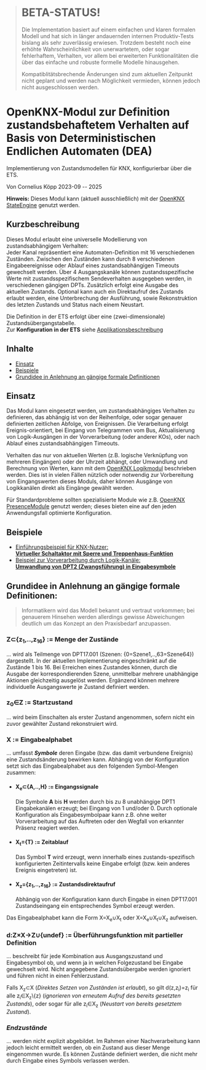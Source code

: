 > # BETA-STATUS! <!-- (DE/German) -->
>
> Die Implementation basiert auf einem einfachen und klaren formalen Modell 
> und hat sich in länger andauernden internen Produktiv-Tests bislang als sehr zuverlässig erwiesen.
> Trotzdem besteht noch eine erhöhte Wahrscheinlichkeit von unerwartetem, oder sogar fehlerhaftem, Verhalten,
> vor allem bei erweiterten Funktionalitäten die über das einfache und robuste formelle Modelle hinausgehen.
> 
> Kompatiblitätsbrechende Änderungen sind zum aktuellen Zeitpunkt nicht geplant und werden nach Möglichkeit vermieden, 
> können jedoch nicht ausgeschlossen werden. 

<!--
# Deterministic Finite Automaton (DFA) Module for OpenKNX

Implementation of state machines for KNX configurable via ETS.

By Cornelius Köpp 2023-09 -- 2025
-->

# OpenKNX-Modul zur Definition zustandsbehaftetem Verhalten auf Basis von  Deterministischen Endlichen Automaten (DEA)

Implementierung von Zustandsmodellen für KNX, konfigurierbar über die ETS.

Von Cornelius Köpp 2023-09 -- 2025

**Hinweis:** Dieses Modul kann (aktuell ausschließlich) mit der [OpenKNX StateEngine](https://github.com/OpenKNX/OAM-StateEngine/) genutzt werden.   



## Kurzbeschreibung
Dieses Modul erlaubt eine universelle Modellierung von zustandsabhängigem Verhalten:<br />
Jeder Kanal repräsentiert eine Automaten-Definition mit 16 verschiedenen Zuständen.
Zwischen den Zuständen kann durch 8 verschiedenen Eingabeereignisse oder Ablauf eines zustandsabhängigen Timeouts gewechselt werden.
Über 4 Ausgangskanäle können zustandsspezifische Werte mit zustandsspezifischem Sendeverhalten ausgegeben werden, 
in verschiedenen gängigen DPTs.
Zusätzlich erfolgt eine Ausgabe des aktuellen Zustands. 
Optional kann auch ein Direktaufruf des Zustands erlaubt werden, 
eine Unterbrechung der Ausführung, 
sowie Rekonstruktion des letzten Zustands und Status nach einem Neustart.

Die Definition in der ETS erfolgt über eine (zwei-dimensionale) Zustandsübergangstabelle.<br />
Zur **Konfiguration in der ETS** siehe [Applikationsbeschreibung](doc/DFA_Applikationsbeschreibung.md)


## Inhalte

<!-- * [Kurzbeschreibung](#kurzbeschreibung) -->
* [Einsatz](#einsatz)
* [Beispiele](#beispiele)
* [Grundidee in Anlehnung an gängige formale Definitionen](#grundidee-in-anlehnung-an-gängige-formale-definitionen)


## Einsatz

Das Modul kann eingesetzt werden, um zustandsabhängiges Verhalten zu definieren,
das abhängig ist von der Reihenfolge, oder sogar genauer definierten zeitlichen Abfolge, von Ereignissen.
Die Verarbeitung erfolgt Ereignis-orientiert, bei Eingang von Telegrammen vom Bus, 
Aktualisierung von Logik-Ausgängen in der Vorverarbeitung (oder anderer KOs), oder nach Ablauf eines zustandsabhängigen Timeouts.  

Verhalten das nur von aktuellen Werten (z.B. logische Verknüpfung von mehreren Eingängen) oder der Uhrzeit abhängt, 
oder Umwandlung und Berechnung von Werten, kann mit dem [OpenKNX Logikmodul](https://github.com/OpenKNX/OFM-LogicModule) beschrieben werden.
Dies ist in vielen Fällen nützlich oder notwendig zur Vorbereitung von Eingangswerten dieses Moduls,
daher können Ausgänge von Logikkanälen direkt als Eingänge gewählt werden.

Für Standardprobleme sollten spezialisierte Module wie z.B.
[OpenKNX PresenceModule](https://github.com/OpenKNX/OFM-PresenceModule) genutzt werden;
dieses bieten eine auf den jeden Anwendungsfall optimierte Konfiguration.



## Beispiele

* [Einführungsbeispiel für KNX-Nutzer:<br>**Virtueller Schaltaktor mit Sperre und Treppenhaus-Funktion**](doc/DFA_Beispiel1_VirtuellerAktor.md)
* [Beispiel zur Vorverarbeitung durch Logik-Kanäle:<br>**Umwandlung von DPT2 (Zwangsführung) in Eingabesymbole**](doc/DFA_Beispiel2_DPT2.md)


## Grundidee in Anlehnung an gängige formale Definitionen:
> Informatikern wird das Modell bekannt und vertraut vorkommen; 
> bei genauerem Hinsehen werden allerdings gewisse Abweichungen deutlich um das Konzept an den Praxisbedarf anzupassen.

### Z&subset;{z<sub>1</sub>,..,z<sub>16</sub>} := Menge der Zustände
... wird als Teilmenge von DPT17.001 (Szenen: {0=Szene1,..,63=Szene64}) dargestellt.
In der aktuellen Implementierung eingeschränkt auf die Zustände 1 bis 16.
Bei Erreichen eines Zustandes können, durch die Ausgabe der korrespondierenden Szene, unmittelbar mehrere unabhängige Aktionen gleichzeitig ausgelöst werden.
Ergänzend können mehrere individuelle Ausgangswerte je Zustand definiert werden.

### z<sub>0</sub>&isin;Z := Startzustand
... wird beim Einschalten als erster Zustand angenommen, 
sofern nicht ein zuvor gewählter Zustand rekonstruiert wird.

### X := Eingabealphabet
... umfasst ***Symbole*** deren Eingabe (bzw. das damit verbundene Ereignis) eine Zustandsänderung bewirken kann. 
Abhängig von der Konfiguration setzt sich das Eingabealphabet aus den folgenden Symbol-Mengen zusammen:

* #### X<sub>e</sub>&subset;{A,..,H} := Eingangssignale
  
  Die Symbole **A** bis **H** werden durch bis zu 8 unabhängige DPT1 Eingabekanälen erzeugt; bei Eingang von 1 und/oder 0.
  Durch optionale Konfiguration als Eingabesymbolpaar kann z.B. ohne weiter Vorverarbeitung auf das Auftreten oder den Wegfall von erkannter Präsenz reagiert werden.

* #### X<sub>t</sub>={T} := Zeitablauf
  
  Das Symbol **T** wird erzeugt,
  wenn innerhalb eines zustands-spezifisch konfigurierten Zeitintervalls keine Eingabe erfolgt
  (bzw. kein anderes Ereignis eingetreten) ist.

* #### X<sub>z</sub>={z<sub>1</sub>,..,z<sub>16</sub>} := Zustandsdirektaufruf

  Abhängig von der Konfiguration kann durch Eingabe in einen DPT17.001 Zustandseingang ein entsprechendes Symbol erzeugt werden. 

Das Eingabealphabet kann die Form X=X<sub>e</sub>&cup;X<sub>t</sub> oder X=X<sub>e</sub>&cup;X<sub>t</sub>&cup;X<sub>z</sub> aufweisen.

### d:Z&times;X&rarr;Z&cup;{undef} := Überführungsfunktion mit partieller Definition
... beschreibt für jede Kombination aus Ausgangszustand und Eingabesymbol ob, und wenn ja in welchen Folgezustand bei Eingabe gewechselt wird.
Nicht angegebene Zustandsübergabe werden ignoriert und führen nicht in einen Fehlerzustand.

Falls X<sub>z</sub>&subset;X (*Direktes Setzen von Zuständen ist erlaubt*), 
so gilt d(z,z<sub>i</sub>)=z<sub>i</sub> 
für alle z<sub>i</sub>&in;X<sub>z</sub>\\{z} (*ignorieren von erneutem Aufruf des bereits gesetzten Zustands*), 
oder sogar für alle z<sub>i</sub>&in;X<sub>z</sub> (*Neustart von bereits gesetztem Zustand*).


### *Endzustände* 
... werden nicht explizit abgebildet.
Im Rahmen einer Nachverarbeitung kann jedoch leicht ermittelt werden, ob ein Zustand aus dieser Menge eingenommen wurde.
Es können Zustände definiert werden, die nicht mehr durch Eingabe eines Symbols verlassen werden.
